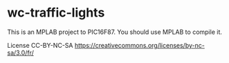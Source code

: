 
# wc-traffic-lights

This is an MPLAB project to PIC16F87. You should use MPLAB to compile it.

License CC-BY-NC-SA
https://creativecommons.org/licenses/by-nc-sa/3.0/fr/


